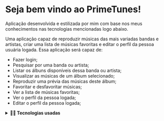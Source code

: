 # Seja bem vindo ao PrimeTunes!

Aplicação desenvolvida e estilizada por mim com base nos meus conhecimentos nas tecnologias mencionadas logo abaixo.

Uma aplicação capaz de reproduzir músicas das mais variadas bandas e artistas, criar uma lista de músicas favoritas e editar o perfil da pessoa usuária logada. Essa aplicação será capaz de:

 - Fazer login;
  - Pesquisar por uma banda ou artista;
  - Listar os álbuns disponíveis dessa banda ou artista;
  - Visualizar as músicas de um álbum selecionado;
  - Reproduzir uma prévia das músicas deste álbum;
  - Favoritar e desfavoritar músicas;
  - Ver a lista de músicas favoritas;
  - Ver o perfil da pessoa logada;
  - Editar o perfil da pessoa logada;

<details>
  <summary><strong>👨‍💻 Tecnologias usadas</strong></summary><br />
 
  - REACT
  - BOOTSTRAP
  - REDUX
  - JAVA-SCRIPT
  - CSS
  - HTML
</details>
